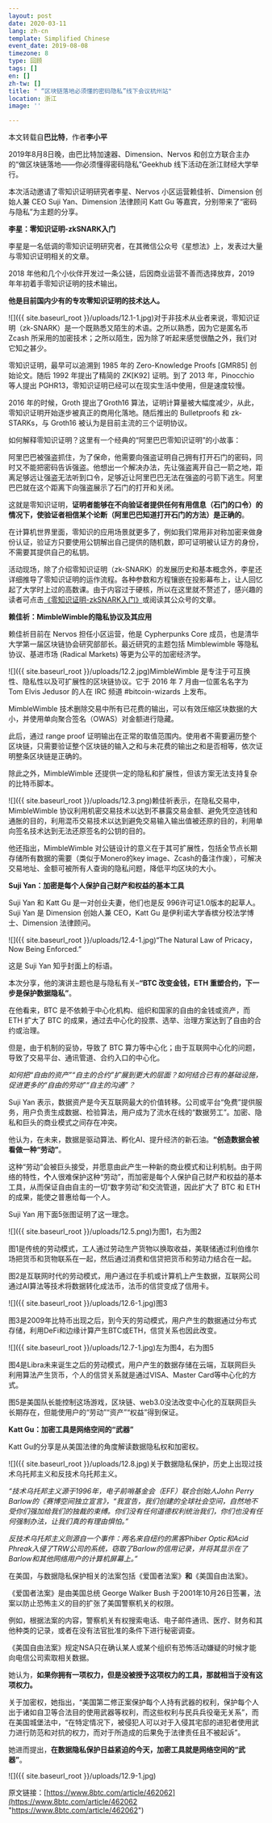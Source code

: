 ```yaml
---
layout: post
date: 2020-03-11
lang: zh-cn
template: Simplified Chinese
event_date: 2019-08-08
timezone: 8
type: 回顾
tags: []
en: []
zh-tw: []
title: " “区块链落地必须懂的密码隐私”线下会议杭州站"
location: 浙江
image: ''

---
```

本文转载自**巴比特**，作者**李小平**

2019年8月8日晚，由巴比特加速器、Dimension、Nervos 和创立方联合主办的“做区块链落地——你必须懂得密码隐私”Geekhub 线下活动在浙江财经大学举行。

本次活动邀请了零知识证明研究者李星、Nervos 小区运营赖佳祈、Dimension 创始人兼 CEO Suji Yan、Dimension 法律顾问 Katt Gu 等嘉宾，分别带来了“密码与隐私”为主题的分享。

**李星：零知识证明-zkSNARK入门**

李星是一名低调的零知识证明研究者，在其微信公众号《星想法》上，发表过大量与零知识证明相关的文章。

2018 年他和几个小伙伴开发过一条公链，后因商业运营不善而选择放弃，2019 年年初着手零知识证明的技术输出。

**他是目前国内少有的专攻零知识证明的技术达人。**

![]({{ site.baseurl_root }}/uploads/12.1-1.jpg)对于非技术从业者来说，零知识证明（zk-SNARK）是一个既熟悉又陌生的术语。之所以熟悉，因为它是匿名币 Zcash 所采用的加密技术；之所以陌生，因为除了听起来感觉很酷之外，我们对它知之甚少。

零知识证明，最早可以追溯到 1985 年的 Zero-Knowledge Proofs \[GMR85\] 创始论文。随后 1992 年提出了精简的 ZK\[K92\] 证明。到了 2013 年，Pinocchio 等人提出 PGHR13，零知识证明已经可以在现实生活中使用，但是速度较慢。

2016 年的时候，Groth 提出了Groth16 算法，证明计算量被大幅度减少，从此，零知识证明开始逐步被真正的商用化落地。随后推出的 Bulletproofs 和 zk-STARKs，与 Groth16 被认为是目前主流的三个证明协议。

如何解释零知识证明？这里有一个经典的“阿里巴巴零知识证明”的小故事：

阿里巴巴被强盗抓住，为了保命，他需要向强盗证明自己拥有打开石门的密码，同时又不能把密码告诉强盗。他想出一个解决办法，先让强盗离开自己一箭之地，距离足够远让强盗无法听到口令，足够近让阿里巴巴无法在强盗的弓箭下逃生。阿里巴巴就在这个距离下向强盗展示了石门的打开和关闭。

这就是零知识证明，**证明者能够在不向验证者提供任何有用信息（石门的口令）的情况下，使验证者相信某个论断（阿里巴巴知道打开石门的方法）是正确的**。

在计算机世界里面，零知识的应用场景就更多了，例如我们常用非对称加密来做身份认证，验证方只要使用公钥解出自己提供的随机数，即可证明被认证方的身份，不需要其提供自己的私钥。

活动现场，除了介绍零知识证明（zk-SNARK）的发展历史和基本概念外，李星还详细推导了零知识证明的运作流程。各种参数和方程镶嵌在投影幕布上，让人回忆起了大学时上过的高数课。由于内容过于硬核，所以在这里就不赘述了，感兴趣的读者可点击[《零知识证明-zkSNARK入门》](https://mp.weixin.qq.com/s?__biz=Mzg3OTAwMjE1MA==&mid=2247484068&idx=1&sn=962c0e4192bad290858e0b9e0730589e&scene=21#wechat_redirect)或阅读其公众号的文章。

**赖佳祈：MimbleWimble的隐私协议及其应用**

赖佳祈目前在 Nervos 担任小区运营，他是 Cypherpunks Core 成员，也是清华大学第一届区块链协会研究部部长。最近研究的主题包括 Mimblewimble 等隐私协议、基进市场 (Radical Markets) 等更为公平的加密经济学。

![]({{ site.baseurl_root }}/uploads/12.2.jpg)MimbleWimble 是专注于可互换性、隐私性以及可扩展性的区块链协议。它于 2016 年 7 月由一位匿名名字为 Tom Elvis Jedusor 的人在 IRC 频道 #bitcoin-wizards 上发布。

MimbleWimble 技术删除交易中所有已花费的输出，可以有效压缩区块数据的大小，并使用单向聚合签名（OWAS）对金额进行隐藏。

此后，通过 range proof 证明输出在正常的取值范围内。使用者不需要遍历整个区块链，只需要验证整个区块链的输入之和与未花费的输出之和是否相等，依次证明整条区块链是正确的。

除此之外，MimbleWimble 还提供一定的隐私和扩展性，但该方案无法支持复杂的比特币脚本。

![]({{ site.baseurl_root }}/uploads/12.3.png)赖佳祈表示，在隐私交易中，MimbleWimble 协议利用机密交易技术以达到不暴露交易金额、避免凭空造钱和通胀的目的，利用混币交易技术以达到避免交易输入输出值被还原的目的，利用单向签名技术达到无法还原签名的公钥的目的。

他还指出，MimbleWimble 对公链设计的意义在于其可扩展性，包括全节点长期存储所有数据的需要（类似于Monero的key image、Zcash的备注作废），可解决交易地址、金额可被所有人查询的隐私问题，降低平均区块的大小。

**Suji Yan：加密是每个人保护自己财产和权益的基本工具**

Suji Yan 和 Katt Gu 是一对创业夫妻，他们也是反 996许可证1.0版本的起草人。Suji Yan 是 Dimension 创始人兼 CEO，Katt Gu 是伊利诺大学香槟分校法学博士、Dimension 法律顾问。

![]({{ site.baseurl_root }}/uploads/12.4-1.jpg)“The Natural Law of Pricacy，Now Being Enforced.”

这是 Suji Yan 知乎封面上的标语。

本次分享，他的演讲主题也是与隐私有关–**“BTC 改变金钱，ETH 重塑合约，下一步是保护数据隐私”**。

在他看来，BTC 是不依赖于中心化机构、组织和国家的自由的金钱或资产，而 ETH 扩大了 BTC 的成果，通过去中心化的投票、选举、治理方案达到了自由的合约或治理。

但是，由于机制的妥协，导致了 BTC 算力等中心化；由于互联网中心化的问题，导致了交易平台、通讯管道、合约入口的中心化。

_如何把“自由的资产”“自主的合约”扩展到更大的层面？如何结合已有的基础设施，促进更多的“自由的劳动”“自主的沟通”？_

Suji Yan 表示，数据资产是今天互联网最大的价值转移。公司或平台“免费”提供服务，用户负责生成数据、检验算法，用户成为了流水在线的“数据劳工”。加密、隐私和巨头的商业模式之间存在冲突。

他认为，在未来，数据是驱动算法、孵化AI、提升经济的新石油。**“创造数据会被看做一种“劳动”**。

这种“劳动”会被巨头接受，并愿意由此产生一种新的商业模式和让利机制。由于网络的特性，**个**人很难保护这种“劳动”，而加密是每个人保护自己财产和权益的基本工具，从而保证自由自主的一切“数字劳动”和交流管道，因此扩大了 BTC 和 ETH 的成果，能使之普惠给每一个人。

Suji Yan 用下面5张图证明了这一理念。

![]({{ site.baseurl_root }}/uploads/12.5.png)为图1，右为图2

图1是传统的劳动模式，工人通过劳动生产货物以换取收益，美联储通过利伯维尔场把货币和货物联系在一起，然后通过消费和信贷把货币和劳动力结合在一起。

图2是互联网时代的劳动模式，用户通过在手机或计算机上产生数据，互联网公司通过AI算法等技术将数据转化成法币，法币的信贷变成了信用卡。

![]({{ site.baseurl_root }}/uploads/12.6-1.jpg)图3

图3是2009年比特币出现之后，到今天的劳动模式，用户产生的数据通过分布式存储，利用DeFi和边缘计算产生BTC或ETH，信贷关系也因此改变。

![]({{ site.baseurl_root }}/uploads/12.7-1.jpg)左为图4，右为图5

图4是Libra未来诞生之后的劳动模式，用户产生的数据存储在云端，互联网巨头利用算法产生货币，个人的信贷关系就是通过VISA、Master Card等中心化的方式。

图5是美国队长能控制这场游戏，区块链、web3.0没法改变中心化的互联网巨头长期存在，但能使用户的“劳动”“资产”“权益”得到保证。

**Katt Gu：加密工具是网络空间的“武器”**

Katt Gu的分享是从美国法律的角度解读数据隐私权和加密权。

![]({{ site.baseurl_root }}/uploads/12.8.jpg)关于数据隐私保护，历史上出现过技术乌托邦主义和反技术乌托邦主义。

_“技术乌托邦主义源于1996年，电子前哨基金会（EFF）联合创始人John Perry Barlow的《赛博空间独立宣言》，“我宣告，我们创建的全球社会空间，自然地不受你们强加给我们的独裁的束缚。你们没有任何道德权利统治我们，你们也没有任何强制办法，让我们真的有理由惧怕。”_

_反技术乌托邦主义则源自一个事件：两名来自纽约的黑客Phiber Optic和Acid Phreak入侵了TRW公司的系统，窃取了Barlow的信用记录，并将其显示在了Barlow和其他网络用户的计算机屏幕上。”_

在美国，与数据隐私保护相关的法案包括《爱国者法案》**和**《美国自由法案》。

《爱国者法案》是由美国总统 George Walker Bush 于2001年10月26日签署，法案以防止恐怖主义的目的扩张了美国警察机关的权限。

例如，根据法案的内容，警察机关有权搜索电话、电子邮件通讯、医疗、财务和其他种类的记录，或者在没有法官批准的条件下进行秘密调查。

《美国自由法案》规定NSA只在确认某人或某个组织有恐怖活动嫌疑的时候才能向电信公司索取相关数据。

她认为，**如果你拥有一项权力，但是没被授予这项权力的工具，那就相当于没有这项权力。**

关于加密权，她指出，“美国第二修正案保护每个人持有武器的权利，保护每个人出于诸如自卫等合法目的使用武器等权利，而这些权利与民兵兵役毫无关系”，而在美国城堡法中，“在特定情况下，被侵犯人可以对于入侵其宅邸的进犯者使用武力进行防范和对抗的权力，而对于所造成的后果免于法律责任且不被起诉”。

她进而提出，**在数据隐私保护日益紧迫的今天，加密工具就是网络空间的“武器”**。

![]({{ site.baseurl_root }}/uploads/12.9-1.jpg)

原文链接：[https://www.8btc.com/article/462062](https://www.8btc.com/article/462062 "https://www.8btc.com/article/462062")